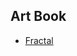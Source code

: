 ## Art Book

- [Fractal](https://raw.githubusercontent.com/nglabo/generative-art/master/art-book/fractal.png)
